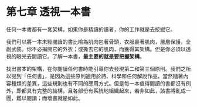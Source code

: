 # 第七章 透視一本書

任何一本書都有一套架構，如果你是精讀的讀者，你的工作就是去挖掘它。

我們可以將一本未經閱讀的書比喻為肌肉包著骨頭，衣服裹著肌肉，層層保護，全副武裝。你不必揭開它的外衣；或撕去它的肌肉，而獲得其架構。但是你必須以透視的眼光去閱讀它。了解一本書，**最主要的就是要把握架構**。

找出書本的架構，在你閱讀任何書時能引導你去發現第二和第三個原則。我們之所以提到「任何書」，是因為這些原則適用於詩、科學和任何解說作品。當然隨著內容種類的差異，這些規則也有不同的應用方式。但是每一本值得閱讀的書都沒有例外，即都具有完整的結構，且各部份有系統地組織起來，若非如此，該書將亂成一團，難以閱讀；而壞書就是如此。
